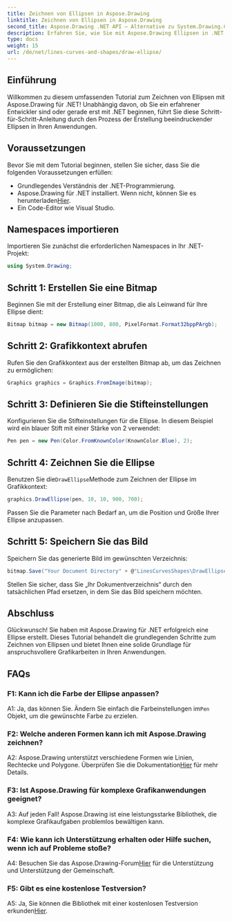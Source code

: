 ```yaml
---
title: Zeichnen von Ellipsen in Aspose.Drawing
linktitle: Zeichnen von Ellipsen in Aspose.Drawing
second_title: Aspose.Drawing .NET API – Alternative zu System.Drawing.Common
description: Erfahren Sie, wie Sie mit Aspose.Drawing Ellipsen in .NET zeichnen. Befolgen Sie diese Schritt-für-Schritt-Anleitung, um mühelos atemberaubende Grafiken zu erstellen.
type: docs
weight: 15
url: /de/net/lines-curves-and-shapes/draw-ellipse/
---
```

## Einführung

Willkommen zu diesem umfassenden Tutorial zum Zeichnen von Ellipsen mit Aspose.Drawing für .NET! Unabhängig davon, ob Sie ein erfahrener Entwickler sind oder gerade erst mit .NET beginnen, führt Sie diese Schritt-für-Schritt-Anleitung durch den Prozess der Erstellung beeindruckender Ellipsen in Ihren Anwendungen.

## Voraussetzungen

Bevor Sie mit dem Tutorial beginnen, stellen Sie sicher, dass Sie die folgenden Voraussetzungen erfüllen:

- Grundlegendes Verständnis der .NET-Programmierung.
-  Aspose.Drawing für .NET installiert. Wenn nicht, können Sie es herunterladen[Hier](https://releases.aspose.com/drawing/net/).
- Ein Code-Editor wie Visual Studio.

## Namespaces importieren

Importieren Sie zunächst die erforderlichen Namespaces in Ihr .NET-Projekt:

```csharp
using System.Drawing;
```

## Schritt 1: Erstellen Sie eine Bitmap

Beginnen Sie mit der Erstellung einer Bitmap, die als Leinwand für Ihre Ellipse dient:

```csharp
Bitmap bitmap = new Bitmap(1000, 800, PixelFormat.Format32bppPArgb);
```

## Schritt 2: Grafikkontext abrufen

Rufen Sie den Grafikkontext aus der erstellten Bitmap ab, um das Zeichnen zu ermöglichen:

```csharp
Graphics graphics = Graphics.FromImage(bitmap);
```

## Schritt 3: Definieren Sie die Stifteinstellungen

Konfigurieren Sie die Stifteinstellungen für die Ellipse. In diesem Beispiel wird ein blauer Stift mit einer Stärke von 2 verwendet:

```csharp
Pen pen = new Pen(Color.FromKnownColor(KnownColor.Blue), 2);
```

## Schritt 4: Zeichnen Sie die Ellipse

 Benutzen Sie die`DrawEllipse`Methode zum Zeichnen der Ellipse im Grafikkontext:

```csharp
graphics.DrawEllipse(pen, 10, 10, 900, 700);
```

Passen Sie die Parameter nach Bedarf an, um die Position und Größe Ihrer Ellipse anzupassen.

## Schritt 5: Speichern Sie das Bild

Speichern Sie das generierte Bild im gewünschten Verzeichnis:

```csharp
bitmap.Save("Your Document Directory" + @"LinesCurvesShapes\DrawEllipse_out.png");
```

Stellen Sie sicher, dass Sie „Ihr Dokumentverzeichnis“ durch den tatsächlichen Pfad ersetzen, in dem Sie das Bild speichern möchten.

## Abschluss

Glückwunsch! Sie haben mit Aspose.Drawing für .NET erfolgreich eine Ellipse erstellt. Dieses Tutorial behandelt die grundlegenden Schritte zum Zeichnen von Ellipsen und bietet Ihnen eine solide Grundlage für anspruchsvollere Grafikarbeiten in Ihren Anwendungen.

## FAQs

### F1: Kann ich die Farbe der Ellipse anpassen?

 A1: Ja, das können Sie. Ändern Sie einfach die Farbeinstellungen im`Pen` Objekt, um die gewünschte Farbe zu erzielen.

### F2: Welche anderen Formen kann ich mit Aspose.Drawing zeichnen?

 A2: Aspose.Drawing unterstützt verschiedene Formen wie Linien, Rechtecke und Polygone. Überprüfen Sie die Dokumentation[Hier](https://reference.aspose.com/drawing/net/) für mehr Details.

### F3: Ist Aspose.Drawing für komplexe Grafikanwendungen geeignet?

A3: Auf jeden Fall! Aspose.Drawing ist eine leistungsstarke Bibliothek, die komplexe Grafikaufgaben problemlos bewältigen kann.

### F4: Wie kann ich Unterstützung erhalten oder Hilfe suchen, wenn ich auf Probleme stoße?

 A4: Besuchen Sie das Aspose.Drawing-Forum[Hier](https://forum.aspose.com/c/diagram/17) für die Unterstützung und Unterstützung der Gemeinschaft.

### F5: Gibt es eine kostenlose Testversion?

 A5: Ja, Sie können die Bibliothek mit einer kostenlosen Testversion erkunden[Hier](https://releases.aspose.com/).